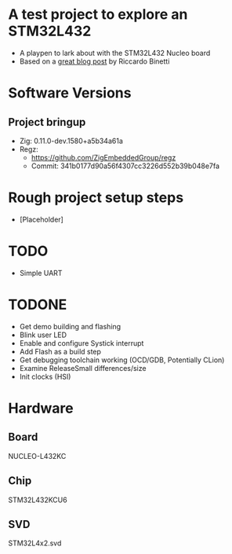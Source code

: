 # A test project to explore an STM32L432 
- A playpen to lark about with the STM32L432 Nucleo board
- Based on a [great blog post](https://rbino.com/posts/zig-stm32-blink/) by Riccardo Binetti 

# Software Versions
## Project bringup
- Zig: 0.11.0-dev.1580+a5b34a61a
- Regz: 
    - https://github.com/ZigEmbeddedGroup/regz
    - Commit: 341b0177d90a56f4307cc3226d552b39b048e7fa

# Rough project setup steps
- [Placeholder]

# TODO
- Simple UART

# TODONE
- Get demo building and flashing 
- Blink user LED
- Enable and configure Systick interrupt
- Add Flash as a build step
- Get debugging toolchain working (OCD/GDB, Potentially CLion)
- Examine ReleaseSmall differences/size
- Init clocks (HSI)

# Hardware

## Board
NUCLEO-L432KC

## Chip
STM32L432KCU6

## SVD
STM32L4x2.svd
